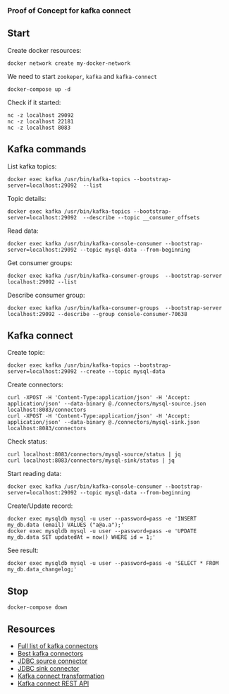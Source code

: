 ### Proof of Concept for kafka connect

## Start

Create docker resources:

```
docker network create my-docker-network
```

We need to start `zookeper`, `kafka` and `kafka-connect`

```
docker-compose up -d
```

Check if it started:

```
nc -z localhost 29092
nc -z localhost 22181
nc -z localhost 8083
```

## Kafka commands

List kafka topics:

```
docker exec kafka /usr/bin/kafka-topics --bootstrap-server=localhost:29092  --list
```

Topic details:

```
docker exec kafka /usr/bin/kafka-topics --bootstrap-server=localhost:29092  --describe --topic __consumer_offsets
```

Read data:

```
docker exec kafka /usr/bin/kafka-console-consumer --bootstrap-server=localhost:29092 --topic mysql-data --from-beginning
```

Get consumer groups:

```
docker exec kafka /usr/bin/kafka-consumer-groups  --bootstrap-server localhost:29092 --list
```

Describe consumer group:

```
docker exec kafka /usr/bin/kafka-consumer-groups  --bootstrap-server localhost:29092 --describe --group console-consumer-70638
```

## Kafka connect

Create topic:

```
docker exec kafka /usr/bin/kafka-topics --bootstrap-server=localhost:29092 --create --topic mysql-data
```

Create connectors:

```
curl -XPOST -H 'Content-Type:application/json' -H 'Accept: application/json' --data-binary @./connectors/mysql-source.json localhost:8083/connectors
curl -XPOST -H 'Content-Type:application/json' -H 'Accept: application/json' --data-binary @./connectors/mysql-sink.json localhost:8083/connectors
```

Check status:

```
curl localhost:8083/connectors/mysql-source/status | jq
curl localhost:8083/connectors/mysql-sink/status | jq
```

Start reading data:

```
docker exec kafka /usr/bin/kafka-console-consumer --bootstrap-server=localhost:29092 --topic mysql-data --from-beginning
```

Create/Update record:

```
docker exec mysqldb mysql -u user --password=pass -e 'INSERT my_db.data (email) VALUES ("a@a.a");'
docker exec mysqldb mysql -u user --password=pass -e 'UPDATE my_db.data SET updatedAt = now() WHERE id = 1;'
```

See result:

```
docker exec mysqldb mysql -u user --password=pass -e 'SELECT * FROM my_db.data_changelog;'
```

## Stop

```
docker-compose down
```

## Resources

* [Full list of kafka connectors](https://docs.confluent.io/home/connect/self-managed/kafka_connectors.html)
* [Best kafka connectors](https://hevodata.com/learn/kafka-connectors/)
* [JDBC source connector](https://docs.confluent.io/kafka-connect-jdbc/current/source-connector/index.html)
* [JDBC sink connector](https://docs.confluent.io/kafka-connect-jdbc/current/sink-connector/index.html)
* [Kafka connect transformation](https://docs.confluent.io/platform/current/connect/transforms/overview.html)
* [Kafka connect REST API](https://docs.confluent.io/platform/current/connect/references/restapi.html)
